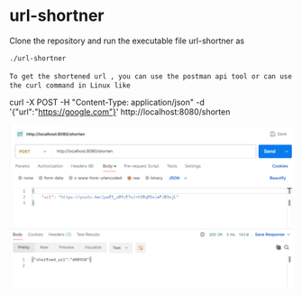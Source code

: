 # url-shortner
Clone the repository and run the executable file url-shortner as 
```
./url-shortner

To get the shortened url , you can use the postman api tool or can use the curl command in Linux like 
```
curl -X POST -H "Content-Type: application/json" -d '{"url":"https://google.com"}' http://localhost:8080/shorten

![shortned image](shortnen_api.png)